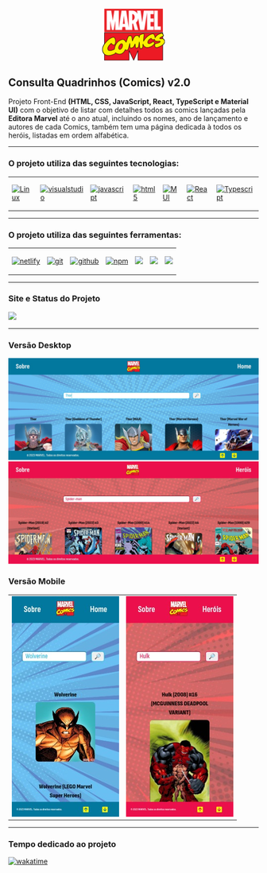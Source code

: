 <p align="center">
  <img src="./app/src/assets/marvel-comics-logo.svg" width="25%" >
</p>

<h2>Consulta Quadrinhos (Comics) v2.0</h2>

<p>Projeto Front-End <strong>(HTML, CSS, JavaScript, React, TypeScript e Material UI)</strong> com o objetivo de listar com detalhes todos as comics lançadas pela <strong>Editora Marvel</strong> até o ano atual, incluindo os nomes, ano de lançamento e autores de cada Comics, também tem uma página dedicada à todos os heróis, listadas em ordem alfabética.</p>

<hr>

<h3>O projeto utiliza das seguintes tecnologias:</h3>

<table>
  <tr>
    <td>
      <p>
        <a href='https://github.com/shivamkapasia0' target="_blank"><img alt='Linux' src='https://img.shields.io/badge/Linux-100000?style=plastic&logo=Linux&logoColor=white&labelColor=000000&color=000000'/></a>
      </p>
    </td>
    <td>
      <p>
        <a href='https://github.com/shivamkapasia0' target="_blank"><img alt='visualstudio' src='https://img.shields.io/badge/Visual_Studio Code-100000?style=plastic&logo=visualstudio&logoColor=white&labelColor=626262&color=410DFF'/></a>
      </p>
    </td>
    <td>
      <p>
        <a href='https://github.com/shivamkapasia0' target="_blank"><img alt='javascript' src='https://img.shields.io/badge/JavaScript-100000?style=plastic&logo=javascript&logoColor=white&labelColor=626262&color=FFDB0D'/></a>
      </p>
    </td>
    <td>
      <p>
        <a href='https://github.com/shivamkapasia0' target="_blank"><img alt='html5' src='https://img.shields.io/badge/HTML5-100000?style=plastic&logo=html5&logoColor=white&labelColor=626262&color=FF660D'/></a>
      </p>
    </td>
    <td>
      <p>
        <a href='https://github.com/shivamkapasia0' target="_blank"><img alt='MUI' src='https://img.shields.io/badge/Material_UI-100000?style=plastic&logo=MUI&logoColor=white&labelColor=FFAD31&color=FFAD31'/></a>
      </p>
    </td>
    <td>
      <p>
        <a href='https://github.com/shivamkapasia0' target="_blank"><img alt='React' src='https://img.shields.io/badge/React-100000?style=plastic&logo=React&logoColor=white&labelColor=626262&color=1833FF'/></a>
      </p>
    </td>
    <td>
      <p>
        <a href='https://github.com/shivamkapasia0' target="_blank"><img alt='Typescript' src='https://img.shields.io/badge/Typescript-100000?style=plastic&logo=Typescript&logoColor=white&labelColor=203DC0&color=203DC0'/></a>
      </p>
    </td>
  </tr>
</table>

<hr>

<h3>O projeto utiliza das seguintes ferramentas:</h3>

<table>
  <tr>
    <td>
      <p>
        <a href='https://github.com/shivamkapasia0' target="_blank"><img alt='netlify' src='https://img.shields.io/badge/Netfly-100000?style=plastic&logo=netlify&logoColor=white&labelColor=626262&color=31FF0D'/></a>
      </p>
    </td>
    <td>
      <p>
        <a href='https://github.com/shivamkapasia0' target="_blank"><img alt='git' src='https://img.shields.io/badge/GIT-100000?style=plastic&logo=git&logoColor=white&labelColor=626262&color=FF0D0D'/></a>
      </p>
    </td>
    <td>
      <p>
        <a href='https://github.com/shivamkapasia0' target="_blank"><img alt='github' src='https://img.shields.io/badge/GitHub-100000?style=plastic&logo=github&logoColor=white&labelColor=626262&color=E4E3E3'/></a>
      </p>
    </td>
    <td>
      <p>
        <a href='https://github.com/shivamkapasia0' target="_blank"><img alt='npm' src='https://img.shields.io/badge/NPM-100000?style=plastic&logo=npm&logoColor=white&labelColor=626262&color=6439FF'/></a>
      </p>
    </td>
    <td>
      <p>
        <img src='https://badgen.net/badge/license/MIT/blue'/>
      </p>
    </td>
    <td>
      <p>
        <img src='https://badgen.net/npm/v/express'/>
      </p>
    </td>
    <td>
      <p>
        <img src='https://badgen.net/npm/node/next'/>
      </p>
    </td>
  </tr>
</table>

<hr>

<h3>Site e Status do Projeto</h3>
<a href="https://app.netlify.com/sites/consultaquadrinhosv2/deploys" target="_blank">
  <img src="https://api.netlify.com/api/v1/badges/d1490e0f-70ec-4e44-96d6-d5f038804ca7/deploy-status" />
</a>

<hr>

<h3>Versão Desktop</h3>
<img src="./app/src/assets/versao-desktop.jpg">
<img src="./app/src/assets/versao-desktop(1).jpg">

<h3>Versão Mobile</h3>
<table>
  <tr>
    <td>
      <img src="./app/src/assets/responsiva-versao-mobile.jpg">
    </td>
    <td>
      <img src="./app/src/assets/responsiva-versao-mobile(1).jpg">
    </td>
  </tr>
</table>

<hr>

<h3>Tempo dedicado ao projeto</h3>
<p>
  <a href="https://wakatime.com/badge/user/e7b8ca2e-291c-4eca-846b-95eced7beff1/project/9dd4a8ab-55d0-40cd-8c50-e46b348c27ce">
    <img src="https://wakatime.com/badge/user/e7b8ca2e-291c-4eca-846b-95eced7beff1/project/9dd4a8ab-55d0-40cd-8c50-e46b348c27ce.svg" alt="wakatime">
  </a>
</p>
